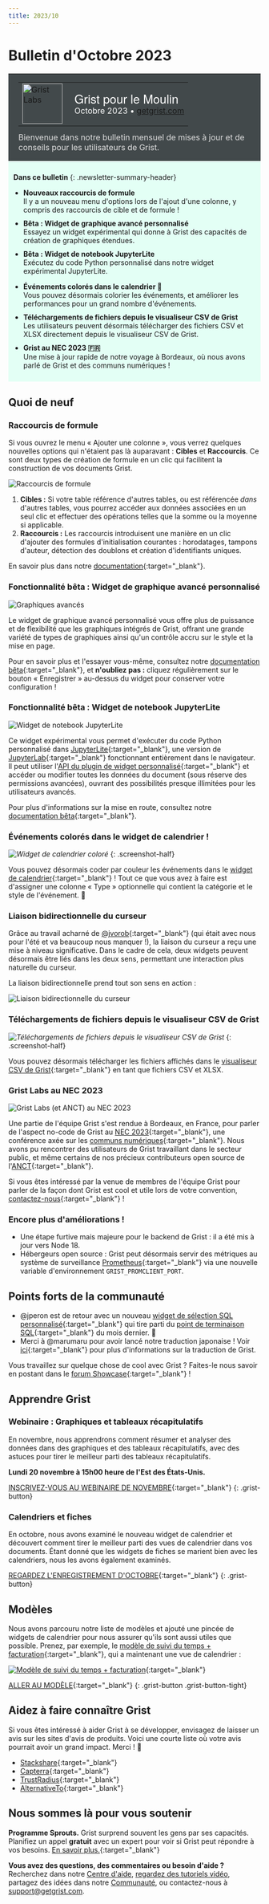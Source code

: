 ```yaml
---
title: 2023/10
---
```


# Bulletin d'Octobre 2023

<style>
  /* restaurer certains paramètres par défaut mal remplacés */
  .newsletter-header .table {
    background-color: initial;
    border: initial;
  }
  .newsletter-header .table > tbody > tr > td {
    padding: initial;
    border: initial;
    vertical-align: initial;
  }
  .newsletter-header img.header-img {
    padding: initial;
    max-width: initial;
    display: initial;
    padding: initial;
    line-height: initial;
    background-color: initial;
    border: initial;
    border-radius: initial;
    margin: initial;
  }

  /* copier les styles de la newsletter, avec un préfixe pour une spécificité suffisante */
  .newsletter-header .header {
    border: none;
    padding: 0;
    margin: 0;
  }
  .newsletter-header table > tbody > tr > td.header-image {
    width: 80px;
    padding-right: 16px;
  }
  .newsletter-header table > tbody > tr > td.header-text {
    background-color: #42494B;
    padding: 16px 20px;
  }
  .newsletter-header table.header-top {
    border: none;
    padding: 0;
    margin: 0;
    width: 100%;
  }
  .header-title {
    font-family: Helvetica Neue, Helvetica, Arial, sans-serif;
    font-size: 24px;
    line-height: 28px;
    color: #FFFFFF;
  }
  .header-month {
    color: #FFFFFF;
  }
  .header-welcome {
    margin-top: 12px;
    color: #FFFFFF;
  }
  .newsletter-summary {
    background-color: #e3fff5;
    margin: 0;
    padding: 10px;
  }
  .newsletter-summary-header {
    text-align: center;
    padding-bottom: 10px;
    border-bottom: 1px solid lightgrey;
  }
  .newsletter-summary ul {
    padding-left: 20px;
  }
  .newsletter-summary li {
    margin-bottom: 10px;
  }
  .newsletter-summary li p {
    margin: 0px
  }
</style>
<div class="newsletter-header">
<table class="header" cellpadding="0" cellspacing="0" border="0"><tr>
  <td class="header-text">
    <table class="header-top"><tr>
      <td class="header-image">
        <a href="https://www.getgrist.com">
          <img class="header-img" src="/images/newsletters/grist-labs.png" width="80" height="80" alt="Grist Labs" border="0">
        </a>
      </td>
      <td class="header-top-text">
        <div class="header-title">Grist pour le Moulin</div>
        <div class="header-month">Octobre 2023
          &#8226; <a href="https://www.getgrist.com/">getgrist.com</a></div>
      </td>
    </tr></table>
    <div class="header-welcome" style="color: #e0e0e0;">
      Bienvenue dans notre bulletin mensuel de mises à jour et de conseils pour les utilisateurs de Grist.
    </div>
  </td>
</tr></table>
</div>

<div class="newsletter-summary row" markdown="1">

**Dans ce bulletin**
{: .newsletter-summary-header}

<div class="col-md-6" markdown="1">

* **Nouveaux raccourcis de formule**

    Il y a un nouveau menu d'options lors de l'ajout d'une colonne, y compris des raccourcis de cible et de formule !

* **Bêta : Widget de graphique avancé personnalisé**

    Essayez un widget expérimental qui donne à Grist des capacités de création de graphiques étendues.

* **Bêta : Widget de notebook JupyterLite**

    Exécutez du code Python personnalisé dans notre widget expérimental JupyterLite.

</div>

<div class="col-md-6" markdown="1">

* **Événements colorés dans le calendrier 🌈**

    Vous pouvez désormais colorier les événements, et améliorer les performances pour un grand nombre d'événements.

* **Téléchargements de fichiers depuis le visualiseur CSV de Grist**

    Les utilisateurs peuvent désormais télécharger des fichiers CSV et XLSX directement depuis le visualiseur CSV de Grist.

* **Grist au NEC 2023 🇫🇷**

    Une mise à jour rapide de notre voyage à Bordeaux, où nous avons parlé de Grist et des communs numériques !

</div>

</div>

## Quoi de neuf

### Raccourcis de formule

Si vous ouvrez le menu « Ajouter une colonne », vous verrez quelques nouvelles options qui n'étaient pas là auparavant : **Cibles** et **Raccourcis**. Ce sont deux types de création de formule en un clic qui facilitent la construction de vos documents Grist.

![Raccourcis de formule](../images/newsletters/2023-10/formula-shortcuts.png)

1. **Cibles :** Si votre table référence d'autres tables, ou est référencée *dans* d'autres tables, vous pourrez accéder aux données associées en un seul clic et effectuer des opérations telles que la somme ou la moyenne si applicable.
2. **Raccourcis :** Les raccourcis introduisent une manière en un clic d'ajouter des formules d'initialisation courantes : horodatages, tampons d'auteur, détection des doublons et création d'identifiants uniques.

En savoir plus dans notre [documentation](https://support.getgrist.com/col-types/#adding-and-removing-columns){:target="\_blank"}.

### Fonctionnalité bêta : Widget de graphique avancé personnalisé

![Graphiques avancés](../images/newsletters/2023-10/advanced-charts.png)

Le widget de graphique avancé personnalisé vous offre plus de puissance et de flexibilité que les graphiques intégrés de Grist, offrant une grande variété de types de graphiques ainsi qu'un contrôle accru sur le style et la mise en page.

Pour en savoir plus et l'essayer vous-même, consultez notre [documentation bêta](https://github.com/gristlabs/custom-charts-widget/blob/main/USAGE.md){:target="\_blank"}, et **n'oubliez pas :** cliquez régulièrement sur le bouton « Enregistrer » au-dessus du widget pour conserver votre configuration !

### Fonctionnalité bêta : Widget de notebook JupyterLite

![Widget de notebook JupyterLite](../images/newsletters/2023-10/jupyter.gif)

Ce widget expérimental vous permet d'exécuter du code Python personnalisé dans [JupyterLite](https://jupyterlite.readthedocs.io/){:target="\_blank"}, une version de [JupyterLab](https://jupyterlab.readthedocs.io/en/stable/index.html){:target="\_blank"} fonctionnant entièrement dans le navigateur. Il peut utiliser l'[API du plugin de widget personnalisé](../code/modules/grist_plugin_api.md){:target="\_blank"} et accéder ou modifier toutes les données du document (sous réserve des permissions avancées), ouvrant des possibilités presque illimitées pour les utilisateurs avancés.

Pour plus d'informations sur la mise en route, consultez notre [documentation bêta](https://github.com/gristlabs/jupyterlite-widget/blob/main/USAGE.md){:target="\_blank"}.

### Événements colorés dans le widget de calendrier !

<span class="screenshot-large">*![Widget de calendrier coloré](../images/newsletters/2023-10/colourful-calendar.png)*</span>
{: .screenshot-half}

Vous pouvez désormais coder par couleur les événements dans le [widget de calendrier](https://support.getgrist.com/widget-calendar/){:target="\_blank"} ! Tout ce que vous avez à faire est d'assigner une colonne « Type » optionnelle qui contient la catégorie et le style de l'événement. 🎨

### Liaison bidirectionnelle du curseur

Grâce au travail acharné de [@jvorob](https://github.com/jvorob){:target="\_blank"} (qui était avec nous pour l'été et va beaucoup nous manquer !), la liaison du curseur a reçu une mise à niveau significative. Dans le cadre de cela, deux widgets peuvent désormais être liés dans les deux sens, permettant une interaction plus naturelle du curseur.

La liaison bidirectionnelle prend tout son sens en action :

![Liaison bidirectionnelle du curseur](../images/newsletters/2023-10/bidirectional-linking.gif)

### Téléchargements de fichiers depuis le visualiseur CSV de Grist

<span class="screenshot-large">*![Téléchargements de fichiers depuis le visualiseur CSV de Grist](../images/newsletters/2023-10/csv-viewer-downloads.png)*</span>
{: .screenshot-half}

Vous pouvez désormais télécharger les fichiers affichés dans le [visualiseur CSV de Grist](https://www.getgrist.com/grist-csv-viewer/){:target="\_blank"} en tant que fichiers CSV et XLSX.

### Grist Labs au NEC 2023

![Grist Labs (et ANCT) au NEC 2023](../images/newsletters/2023-10/grist-nec-2023.jpg)

Une partie de l'équipe Grist s'est rendue à Bordeaux, en France, pour parler de l'aspect no-code de Grist au [NEC 2023](https://numerique-en-communs.fr/en/numerique-en-commun-2023_eng/){:target="\_blank"}, une conférence axée sur les [communs numériques](https://www.getgrist.com/digital-commons/){:target="\_blank"}. Nous avons pu rencontrer des utilisateurs de Grist travaillant dans le secteur public, et même certains de nos précieux contributeurs open source de l'[ANCT](https://agence-cohesion-territoires.gouv.fr/){:target="\_blank"}.

Si vous êtes intéressé par la venue de membres de l'équipe Grist pour parler de la façon dont Grist est cool et utile lors de votre convention, [contactez-nous](https://www.getgrist.com/contact/){:target="\_blank"} !

### Encore plus d'améliorations !

- Une étape furtive mais majeure pour le backend de Grist : il a été mis à jour vers Node 18.
- Hébergeurs open source : Grist peut désormais servir des métriques au système de surveillance [Prometheus](https://prometheus.io/){:target="\_blank"} via une nouvelle variable d'environnement `GRIST_PROMCLIENT_PORT`.

## Points forts de la communauté

- @jperon est de retour avec un nouveau [widget de sélection SQL personnalisé](https://community.getgrist.com/t/custom-widget-with-pug-python-and-parcel-js/3275/1){:target="\_blank"} qui tire parti du [point de terminaison SQL](https://support.getgrist.com/api/#tag/sql){:target="\_blank"} du mois dernier. 🤯
- Merci à @marumaru pour avoir lancé notre traduction japonaise ! Voir [ici](https://community.getgrist.com/t/translating-grist/2086){:target="\_blank"} pour plus d'informations sur la traduction de Grist.

Vous travaillez sur quelque chose de cool avec Grist ? Faites-le nous savoir en postant dans le [forum Showcase](https://community.getgrist.com/c/showcase/8){:target="\_blank"} !

## Apprendre Grist

### Webinaire : Graphiques et tableaux récapitulatifs

En novembre, nous apprendrons comment résumer et analyser des données dans des graphiques et des tableaux récapitulatifs, avec des astuces pour tirer le meilleur parti des tableaux récapitulatifs.

**Lundi 20 novembre à 15h00 heure de l'Est des États-Unis.**

[INSCRIVEZ-VOUS AU WEBINAIRE DE NOVEMBRE](https://www.getgrist.com/webinars/charts-view-and-summary-tables-webinar/?utm_source=support-newsletter&utm_medium=internal&utm_campaign=build-webinar&utm_term=november-2023){:target="\_blank"}
{: .grist-button}

### Calendriers et fiches

En octobre, nous avons examiné le nouveau widget de calendrier et découvert comment tirer le meilleur parti des vues de calendrier dans vos documents. Étant donné que les widgets de fiches se marient bien avec les calendriers, nous les avons également examinés.

[REGARDEZ L'ENREGISTREMENT D'OCTOBRE](https://www.getgrist.com/webinars/calendars-and-cards-view/){:target="\_blank"}
{: .grist-button}

## Modèles

Nous avons parcouru notre liste de modèles et ajouté une pincée de widgets de calendrier pour nous assurer qu'ils sont aussi utiles que possible. Prenez, par exemple, le [modèle de suivi du temps + facturation](https://templates.getgrist.com/bReAxyLmzmEQ/Tracking-Time-Invoicing){:target="\_blank"}, qui a maintenant une vue de calendrier :

[![Modèle de suivi du temps + facturation](../images/newsletters/2023-10/time-tracking-template.png)](https://templates.getgrist.com/bReAxyLmzmEQ/Tracking-Time-Invoicing){:target="\_blank"}

[ALLER AU MODÈLE](https://templates.getgrist.com/bReAxyLmzmEQ/Tracking-Time-Invoicing){:target="\_blank"}
{: .grist-button .grist-button-tight}

## Aidez à faire connaître Grist
Si vous êtes intéressé à aider Grist à se développer, envisagez de laisser un avis sur les sites d'avis de produits. Voici une courte liste où votre avis pourrait avoir un grand impact. Merci ! 🙏

* [Stackshare](https://stackshare.io/getgrist){:target="\_blank"}
* [Capterra](https://www.capterra.com/p/232821/Grist/){:target="\_blank"}
* [TrustRadius](https://www.trustradius.com/products/grist/){:target="\_blank"}
* [AlternativeTo](https://alternativeto.net/software/grist/about/){:target="\_blank"}

## Nous sommes là pour vous soutenir

**Programme Sprouts.** Grist surprend souvent les gens par ses capacités. Planifiez un appel **gratuit** avec un expert pour voir si Grist peut répondre à vos besoins. [En savoir plus.](https://www.getgrist.com/sprouts-program/){:target="\_blank"}

**Vous avez des questions, des commentaires ou besoin d'aide ?** Recherchez dans notre [Centre d'aide](../index.md), [regardez des tutoriels vidéo](https://www.youtube.com/channel/UCx0ioQrrC-bIrkmZ7ZULr0g/playlists), partagez des idées dans notre [Communauté](https://community.getgrist.com), ou contactez-nous à <support@getgrist.com>.
